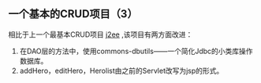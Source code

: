 ## 一个基本的CRUD项目（3）

相比于上一个最基本CRUD项目 [j2ee](https://github.com/kobyhuazai/Java-ee/tree/master/j2ee "j2ee") ,该项目有两方面改进：

1. 在DAO层的方法中，使用commons-dbutils——一个简化Jdbc的小类库操作数据库。
2. addHero，editHero，Herolist由之前的Servlet改写为jsp的形式。

